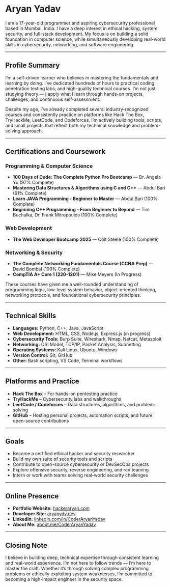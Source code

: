 # Aryan Yadav

I am a 17-year-old programmer and aspiring cybersecurity professional based in Mumbai, India. I have a deep interest in ethical hacking, system security, and full-stack development. My focus is on building a solid foundation in computer science, while simultaneously developing real-world skills in cybersecurity, networking, and software engineering.

---

## Profile Summary

I’m a self-driven learner who believes in mastering the fundamentals and learning by doing. I’ve dedicated hundreds of hours to practical coding, penetration testing labs, and high-quality technical courses. I’m not just studying theory — I apply what I learn through hands-on projects, challenges, and continuous self-assessment.

Despite my age, I’ve already completed several industry-recognized courses and consistently practice on platforms like Hack The Box, TryHackMe, LeetCode, and Codeforces. I’m actively building tools, scripts, and small projects that reflect both my technical knowledge and problem-solving approach.

---

## Certifications and Coursework

### Programming & Computer Science
- **100 Days of Code: The Complete Python Pro Bootcamp** — Dr. Angela Yu (97% Complete)
- **Mastering Data Structures & Algorithms using C and C++** — Abdul Bari (61% Complete)
- **Learn JAVA Programming - Beginner to Master** — Abdul Bari (100% Complete)
- **Beginning C++ Programming – From Beginner to Beyond** — Tim Buchalka, Dr. Frank Mitropoulos (100% Complete)

### Web Development
- **The Web Developer Bootcamp 2025** — Colt Steele (100% Complete)

### Networking & Security
- **The Complete Networking Fundamentals Course (CCNA Prep)** — David Bombal (100% Complete)
- **CompTIA A+ Core 1 (220-1201)** — Mike Meyers (In Progress)

These courses have given me a well-rounded understanding of programming logic, low-level system behavior, object-oriented thinking, networking protocols, and foundational cybersecurity principles.

---

## Technical Skills

- **Languages:** Python, C++, Java, JavaScript  
- **Web Development:** HTML, CSS, Node.js, Express.js (in progress)  
- **Cybersecurity Tools:** Burp Suite, Wireshark, Nmap, Netcat, Metasploit  
- **Networking:** OSI Model, TCP/IP, Packet Analysis, Subnetting  
- **Operating Systems:** Kali Linux, Ubuntu, Windows  
- **Version Control:** Git, GitHub  
- **Other:** Bash scripting, VS Code, Terminal workflows

---

## Platforms and Practice

- **Hack The Box** – For hands-on pentesting practice  
- **TryHackMe** – Cybersecurity labs and walkthroughs  
- **LeetCode / Codeforces** – Data structures, algorithms, and problem-solving  
- **GitHub** – Hosting personal projects, automation scripts, and future open-source contributions

---

## Goals

- Become a certified ethical hacker and security researcher  
- Build my own suite of security tools and scripts  
- Contribute to open-source cybersecurity or DevSecOps projects  
- Explore offensive security, reverse engineering, and red teaming  
- Intern or work with teams solving real-world security challenges

---

## Online Presence

- **Portfolio Website:** [hackeraryan.com](https://hackeraryan.com)  
- **Developer Site:** [aryanydv.dev](https://aryanydv.dev)  
- **LinkedIn:** [linkedin.com/in/CoderAryanYadav](https://linkedin.com/in/CoderAryanYadav)  
- **About Me:** [about.me/CoderAryanYadav](https://about.me/CoderAryanYadav)

---

## Closing Note

I believe in building deep, technical expertise through consistent learning and real-world experience. I’m not here to follow trends — I’m here to master the craft. Whether it’s through solving complex programming problems or ethically exploiting system weaknesses, I’m committed to becoming a high-impact engineer in the security space.

